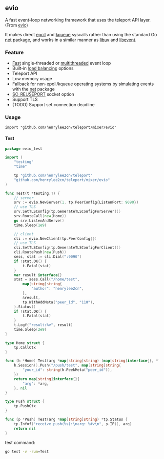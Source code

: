 ## evio

A fast event-loop networking framework that uses the teleport API layer. (From [evio](https://github.com/tidwall/evio))

It makes direct [epoll](https://en.wikipedia.org/wiki/Epoll) and [kqueue](https://en.wikipedia.org/wiki/Kqueue) syscalls rather than using the standard Go [net](https://golang.org/pkg/net/) package, and works in a similar manner as [libuv](https://github.com/libuv/libuv) and [libevent](https://github.com/libevent/libevent).

### Feature

- [Fast](#performance) single-threaded or [multithreaded](#multithreaded) event loop
- Built-in [load balancing](#load-balancing) options
- Teleport API
- Low memory usage
- Fallback for non-epoll/kqueue operating systems by simulating events with the [net](https://golang.org/pkg/net/) package
- [SO_REUSEPORT](#so_reuseport) socket option
- Support TLS
- (TODO) Support set connection deadline

### Usage
	
`import "github.com/henrylee2cn/teleport/mixer/evio"`

#### Test

```go
package evio_test

import (
	"testing"
	"time"

	tp "github.com/henrylee2cn/teleport"
	"github.com/henrylee2cn/teleport/mixer/evio"
)

func Test(t *testing.T) {
	// server
	srv := evio.NewServer(1, tp.PeerConfig{ListenPort: 9090})
	// use TLS
	srv.SetTLSConfig(tp.GenerateTLSConfigForServer())
	srv.RouteCall(new(Home))
	go srv.ListenAndServe()
	time.Sleep(1e9)

	// client
	cli := evio.NewClient(tp.PeerConfig{})
	// use TLS
	cli.SetTLSConfig(tp.GenerateTLSConfigForClient())
	cli.RoutePush(new(Push))
	sess, stat := cli.Dial(":9090")
	if !stat.OK() {
		t.Fatal(stat)
	}
	var result interface{}
	stat = sess.Call("/home/test",
		map[string]string{
			"author": "henrylee2cn",
		},
		&result,
		tp.WithAddMeta("peer_id", "110"),
	).Status()
	if !stat.OK() {
		t.Fatal(stat)
	}
	t.Logf("result:%v", result)
	time.Sleep(2e9)
}

type Home struct {
	tp.CallCtx
}

func (h *Home) Test(arg *map[string]string) (map[string]interface{}, *tp.Status) {
	h.Session().Push("/push/test", map[string]string{
		"your_id": string(h.PeekMeta("peer_id")),
	})
	return map[string]interface{}{
		"arg": *arg,
	}, nil
}

type Push struct {
	tp.PushCtx
}

func (p *Push) Test(arg *map[string]string) *tp.Status {
	tp.Infof("receive push(%s):\narg: %#v\n", p.IP(), arg)
	return nil
}
```

test command:

```sh
go test -v -run=Test
```